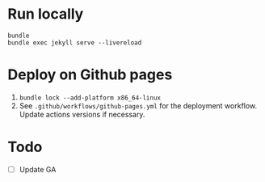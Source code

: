 # Run locally

```
bundle
bundle exec jekyll serve --livereload
```

# Deploy on Github pages

1. `bundle lock --add-platform x86_64-linux`
2. See `.github/workflows/github-pages.yml` for the deployment workflow. Update actions versions if necessary.

# Todo

- [ ] Update GA